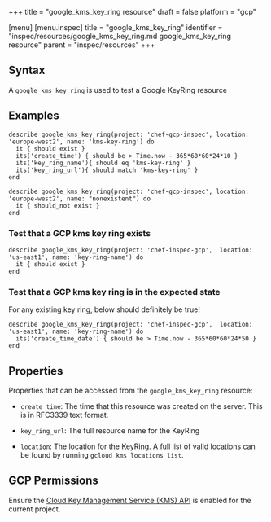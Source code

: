 +++
title = "google_kms_key_ring resource"
draft = false
platform = "gcp"

[menu]
  [menu.inspec]
    title = "google_kms_key_ring"
    identifier = "inspec/resources/google_kms_key_ring.md google_kms_key_ring resource"
    parent = "inspec/resources"
+++


## Syntax
A `google_kms_key_ring` is used to test a Google KeyRing resource

## Examples
```
describe google_kms_key_ring(project: 'chef-gcp-inspec', location: 'europe-west2', name: 'kms-key-ring') do
  it { should exist }
  its('create_time') { should be > Time.now - 365*60*60*24*10 }
  its('key_ring_name'){ should eq 'kms-key-ring' }
  its('key_ring_url'){ should match 'kms-key-ring' }
end

describe google_kms_key_ring(project: 'chef-gcp-inspec', location: 'europe-west2', name: "nonexistent") do
  it { should_not exist }
end
```

### Test that a GCP kms key ring exists

    describe google_kms_key_ring(project: 'chef-inspec-gcp',  location: 'us-east1', name: 'key-ring-name') do
      it { should exist }
    end

### Test that a GCP kms key ring is in the expected state 

For any existing key ring, below should definitely be true!

    describe google_kms_key_ring(project: 'chef-inspec-gcp',  location: 'us-east1', name: 'key-ring-name') do
      its('create_time_date') { should be > Time.now - 365*60*60*24*50 }
    end

## Properties
Properties that can be accessed from the `google_kms_key_ring` resource:


  * `create_time`: The time that this resource was created on the server. This is in RFC3339 text format.

  * `key_ring_url`: The full resource name for the KeyRing

  * `location`: The location for the KeyRing. A full list of valid locations can be found by running `gcloud kms locations list`.


## GCP Permissions

Ensure the [Cloud Key Management Service (KMS) API](https://console.cloud.google.com/apis/library/cloudkms.googleapis.com/) is enabled for the current project.
